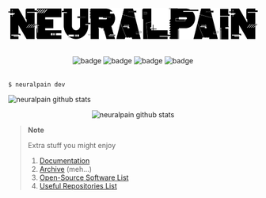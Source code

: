 <p align="center">
  <picture>
    <source srcset="assets/images/neuralpain-dark.svg" media="(prefers-color-scheme: dark)" height="64px" alt="neuralpain logo dark">
    <img src="assets/images/neuralpain-light.svg" height="64px" alt="neuralpain logo light">
  </picture>
  <br><br>
</p>

<p align="center" pointer-events="none">
  <img src="https://img.shields.io/badge/GitHub-100000?style=for-the-badge&logo=github&logoColor=white" alt="badge">
  <img src="https://img.shields.io/badge/Windows-0078D6?style=for-the-badge&logo=windows&logoColor=white" alt="badge">
  <img src="https://img.shields.io/badge/mac%20os-000000?style=for-the-badge&logo=apple&logoColor=white" alt="badge">
  <img src="https://img.shields.io/badge/Linux-FCC624?style=for-the-badge&logo=linux&logoColor=black" alt="badge">
  <br><br>
</p>

```
$ neuralpain dev
```

![neuralpain github stats](https://github-readme-activity-graph.cyclic.app/graph?username=neuralpain&theme=github-compact)

<p align="center">
  <img src="https://github-readme-stats.vercel.app/api?username=neuralpain&show_icons=true&theme=dark&include_all_commits=true" alt="neuralpain github stats">
</p>

> **Note**
>
> Extra stuff you might enjoy
> 1. [Documentation](./docs)
> 2. [Archive](./archive) (meh...)
> 3. [Open-Source Software List](./docs/OpenSourceSoftwareList.md)
> 4. [Useful Repositories List](./docs/UsefulRepositories.md)
